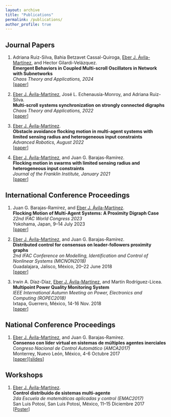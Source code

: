 ```yaml
---
layout: archive
title: "Publications"
permalink: /publications/
author_profile: true
---
```


## Journal Papers
1. Adriana Ruiz-Silva, Bahia Betzavet Cassal-Quiroga, <u>Eber J. Ávila-Martínez</u>, and Hector Gilardi-Velázquez. <br>
**Emergent Behaviors in Coupled Multi-scroll Oscillators in Network with Subnetworks** <br>
_Chaos Theory and Applications, 2024_ <br>
[[paper](https://doi.org/10.51537/chaos.1376501)]

2. <u>Eber J. Ávila-Martínez</u>, José L. Echenausía-Monroy, and Adriana Ruiz-Silva. <br>
**Multi-scroll systems synchronization on strongly connected digraphs** <br>
_Chaos Theory and Applications, 2022_ <br>
[[paper](https://doi.org/10.51537/chaos.1185892)]

3. <u>Eber J. Ávila-Martínez</u>. <br>
**Obstacle avoidance flocking motion in multi-agent systems with limited sensing radius and heterogeneous input constraints** <br>
_Advanced Robotics, August 2022_ <br>
[[paper](https://doi.org/10.1080/01691864.2022.2112075)]

4. <u>Eber J. Ávila-Martínez</u>, and Juan G. Barajas-Ramírez. <br>
**Flocking motion in swarms with limited sensing radius and heterogeneous input constraints** <br>
_Journal of the Franklin Institute, January 2021_ <br>
[[paper](https://doi.org/10.1016/j.jfranklin.2021.01.022)]

## International Conference Proceedings
1. Juan G. Barajas-Ramírez, and <u>Eber J. Ávila-Martínez</u>. <br>
**Flocking Motion of Multi-Agent Systems: A Proximity Digraph Case** <br>
_22nd IFAC World Congress 2023_ <br>
Yokohama, Japan, 9–14 July 2023 <br>
[[paper](https://doi.org/10.1016/j.ifacol.2023.10.904)]

2. <u>Eber J. Ávila-Martínez</u>, and Juan G. Barajas-Ramírez. <br>
**Distributed control for consensus on leader-followers proximity graphs** <br>
_2nd IFAC Conference on Modelling, Identification and Control of Nonlinear Systems (MICNON2018)_ <br>
Guadalajara, Jalisco, México, 20–22 June 2018 <br>
[[paper](https://doi.org/10.1016/j.ifacol.2018.07.285)]

3. Irwin A. Díaz-Díaz, <u>Eber J. Ávila-Martínez</u>, and Martín Rodríguez-Licea. <br>
**Multipoint Power Quality Monitoring System** <br>
_IEEE International Autumn Meeting on Power, Electronics and Computing (ROPEC2018)_ <br>
Ixtapa, Guerrero, México, 14-16 Nov. 2018 <br>
[[paper](https://doi.org/10.1109/ROPEC.2018.8661480)]

## National Conference Proceedings
1. <u>Eber J. Ávila-Martínez</u>, and Juan G. Barajas-Ramírez. <br>
**Consenso con líder virtual en sistemas de múltiples agentes inerciales** <br>
_Congreso Nacional de Control Automático (AMCA2017)_ <br>
Monterrey, Nuevo León, México, 4-6 Octubre 2017 <br>
[[paper](https://github.com/EberAvila/EberAvila.github.io/blob/19aaf52f3138cbba102fff38902ecc0f1bf6398e/files/PaperCNCA2017.pdf)][[slides](https://github.com/EberAvila/EberAvila.github.io/blob/a101165c0374fc761f2b6cfa394c41a4e45acaae/files/Presentacion%20CNCA-2017%20(Eber%20J.%20Avila%20Martinez)%20Vfinal.pdf)]

## Workshops
1. <u>Eber J. Ávila-Martínez</u>. <br>
**Control distribuido de sistemas multi-agente** <br>
_2da Escuela de matemáticas aplicadas y control (EMAC2017)_ <br>
San Luis Potosí, San Luis Potosí, México, 11–15 Diciembre 2017 <br>
[[Poster](https://github.com/EberAvila/EberAvila.github.io/blob/bb10fd8d7ead6143d8ffbc9159d9ea0fc5a9240b/files/Eber%20J.%20Avila%20Martinez%20(P%C3%B3ster%20EMAC2017).pdf)]
